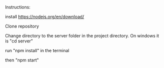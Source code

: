 Instructions:

install https://nodejs.org/en/download/

Clone repository

Change directory to the server folder in the project directory. On windows it is "cd server"

run "npm install" in the terminal

then "npm start"
